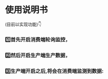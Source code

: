 # 使用说明书
(目前以实现功能)👇
### 1️⃣首先开启消费端轮询监控，</br>
### 2️⃣然后开启生产端生产数据，</br>
### 3️⃣生产端开启之后,将会在消费端监测到数据:</br>

